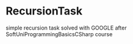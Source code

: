 # RecursionTask
simple recursion task solved with GOOGLE after SoftUniProgrammingBasicsCSharp course
